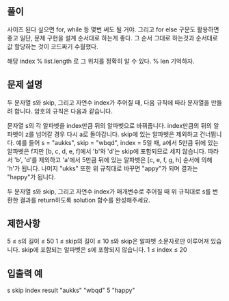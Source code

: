 ## 풀이
사이즈 된다 싶으면 for, while 등 몇번 써도 될 거야.
그리고 for else 구문도 활용하면 좋고
일단, 문제 구현을 설계 순서대로 하는게 좋다. 그 순서 그대로 하는것과 순서대로 값 할당하는 것이 코드짜기 수월했다.

 해당 index % list.length 로 그 위치를 정확히 알 수 있다. % len 기억하자.

## 문제 설명
두 문자열 s와 skip, 그리고 자연수 index가 주어질 때, 다음 규칙에 따라 문자열을 만들려 합니다. 암호의 규칙은 다음과 같습니다.

문자열 s의 각 알파벳을 index만큼 뒤의 알파벳으로 바꿔줍니다.
index만큼의 뒤의 알파벳이 z를 넘어갈 경우 다시 a로 돌아갑니다.
skip에 있는 알파벳은 제외하고 건너뜁니다.
예를 들어 s = "aukks", skip = "wbqd", index = 5일 때, a에서 5만큼 뒤에 있는 알파벳은 f지만 
[b, c, d, e, f]에서 'b'와 'd'는 skip에 포함되므로 세지 않습니다. 
따라서 'b', 'd'를 제외하고 'a'에서 5만큼 뒤에 있는 알파벳은 [c, e, f, g, h] 순서에 의해 'h'가 됩니다. 
나머지 "ukks" 또한 위 규칙대로 바꾸면 "appy"가 되며 결과는 "happy"가 됩니다.

두 문자열 s와 skip, 그리고 자연수 index가 매개변수로 주어질 때 위 규칙대로 s를 변환한 결과를 return하도록 solution 함수를 완성해주세요.

## 제한사항
5 ≤ s의 길이 ≤ 50
1 ≤ skip의 길이 ≤ 10
s와 skip은 알파벳 소문자로만 이루어져 있습니다.
skip에 포함되는 알파벳은 s에 포함되지 않습니다.
1 ≤ index ≤ 20
## 입출력 예
s	skip	index	result
"aukks"	"wbqd"	5	"happy"